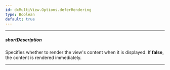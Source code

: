 ```yaml
---
id: dxMultiView.Options.deferRendering
type: Boolean
default: true
---
```

---
##### shortDescription
Specifies whether to render the view's content when it is displayed. If **false**, the content is rendered immediately.

---
